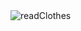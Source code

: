 <img alt="readClothes" src="https://user-images.githubusercontent.com/82192935/118671754-b2a58680-b832-11eb-976c-bf7dfa6a2412.PNG">

